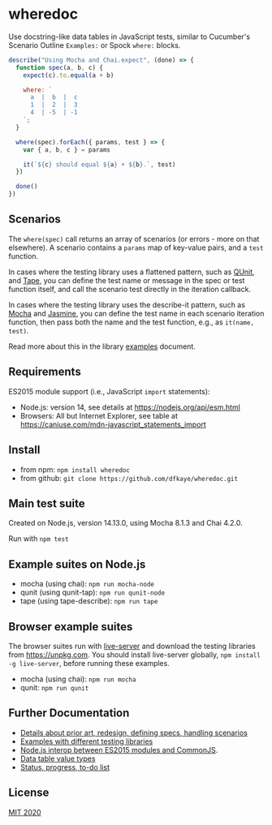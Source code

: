 # wheredoc

Use docstring-like data tables in JavaScript tests, similar to Cucumber's Scenario Outline `Examples:` or Spock `where:` blocks.

```js
describe("Using Mocha and Chai.expect", (done) => {
  function spec(a, b, c) {
    expect(c).to.equal(a + b)

    where: `
      a  |  b  |  c
      1  |  2  |  3
      4  | -5  | -1
    `;
  }

  where(spec).forEach({ params, test } => {
    var { a, b, c } = params

    it(`${c} should equal ${a} + ${b}.`, test)
  })

  done()
})
```

## Scenarios

The `where(spec)` call returns an array of scenarios (or errors - more on that elsewhere). A scenario contains a `params` map of key-value pairs, and a `test` function.

In cases where the testing library uses a flattened pattern, such as [QUnit](https://qunitjs.com/), and [Tape](https://github.com/substack/tape), you can define the test name or message in the spec or test function itself, and call the scenario test directly in the iteration callback.

In cases where the testing library uses the describe-it pattern, such as [Mocha](https://mochajs.org/#bdd) and [Jasmine](https://jasmine.github.io/), you can define the test name in each scenario iteration function, then pass both the name and the test function, e.g., as `it(name, test)`.

Read more about this in the library [examples](/docs/examples.md) document.

## Requirements

ES2015 module support (i.e., JavaScript `import` statements):

+ Node.js: version 14, see details at https://nodejs.org/api/esm.html
+ Browsers: All but Internet Explorer, see table at https://caniuse.com/mdn-javascript_statements_import 

## Install

+ from npm: `npm install wheredoc`
+ from github: `git clone https://github.com/dfkaye/wheredoc.git`

## Main test suite

Created on Node.js, version 14.13.0, using Mocha 8.1.3 and Chai 4.2.0.

Run with `npm test`

## Example suites on Node.js

- mocha (using chai): `npm run mocha-node`
- qunit (using qunit-tap): `npm run qunit-node`
- tape (using tape-describe):  `npm run tape`

## Browser example suites

The browser suites run with [live-server](https://github.com/tapio/live-server) and download the testing libraries from https://unpkg.com. You should install live-server globally, `npm install -g live-server`, before running these examples.

- mocha (using chai): `npm run mocha`
- qunit:  `npm run qunit`

## Further Documentation

+ [Details about prior art, redesign, defining specs, handling scenarios](/docs/details.md)
+ [Examples with different testing libraries](/docs/examples.md)
+ [Node.js interop between ES2015 modules and CommonJS](/docs/esm-cjs.md).
+ [Data table value types](/docs/values.md)
+ [Status, progress, to-do list](/docs/to-do.md)

## License

[MIT 2020](/LICENSE)

